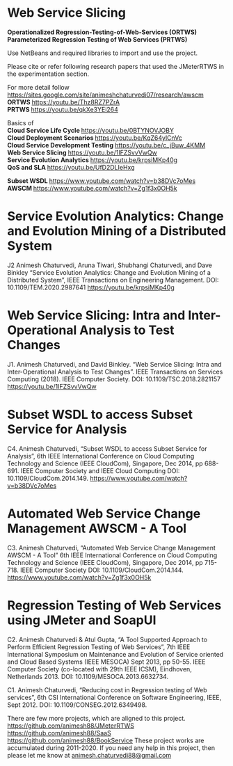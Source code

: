 # Web Service Slicing 
<b> Operationalized Regression-Testing-of-Web-Services (ORTWS) </b> <br>
<b> Parameterized Regression Testing of Web Services (PRTWS) </b>

Use NetBeans and required libraries to import and use the project.

Please cite or refer following research papers that used the JMeterRTWS in the experimentation section.

For more detail follow https://sites.google.com/site/animeshchaturvedi07/research/awscm <br>
<b> ORTWS </b> https://youtu.be/Thz8RZ7PZrA <br>
<b> PRTWS </b> https://youtu.be/qkXe3YEi264 <br>

Basics of <br>
<b> Cloud Service Life Cycle </b> https://youtu.be/0BTYNOVJOBY <br>
<b> Cloud Deployment Scenarios  </b> https://youtu.be/KqZ64ylCnVc <br>
<b> Cloud Service Development Testing </b> https://youtu.be/c_jBuw_4KMM <br>
<b> Web Service Slicing </b> https://youtu.be/1IFZSvvVwQw <br>
<b> Service Evolution Analytics </b> https://youtu.be/krpsiMKp40g <br>
<b> QoS and SLA </b> https://youtu.be/UfD2DLIeHxg <br>

<b> Subset WSDL </b> https://www.youtube.com/watch?v=b38DVc7oMes <br>
<b> AWSCM </b> https://www.youtube.com/watch?v=Zg1f3x0OH5k

# Service Evolution Analytics: Change and Evolution Mining of a Distributed System
J2 Animesh Chaturvedi, Aruna Tiwari, Shubhangi Chaturvedi, and Dave Binkley “Service Evolution Analytics: Change and Evolution Mining of a Distributed System”, IEEE Transactions on Engineering Management. DOI: 10.1109/TEM.2020.2987641 https://youtu.be/krpsiMKp40g
 
# Web Service Slicing: Intra and Inter-Operational Analysis to Test Changes
J1. Animesh Chaturvedi, and David Binkley. “Web Service Slicing: Intra and Inter-Operational Analysis to Test Changes”. IEEE Transactions on Services Computing (2018). IEEE Computer Society. DOI: 10.1109/TSC.2018.2821157 https://youtu.be/1IFZSvvVwQw

# Subset WSDL to access Subset Service for Analysis
C4. Animesh Chaturvedi, “Subset WSDL to access Subset Service for Analysis”, 6th IEEE International Conference on Cloud Computing Technology and Science (IEEE CloudCom), Singapore, Dec 2014, pp 688-691. IEEE Computer Society and IEEE Cloud Computing DOI: 10.1109/CloudCom.2014.149. https://www.youtube.com/watch?v=b38DVc7oMes

# Automated Web Service Change Management AWSCM - A Tool
C3. Animesh Chaturvedi, “Automated Web Service Change Management AWSCM - A Tool” 6th IEEE International Conference on Cloud Computing Technology and Science (IEEE CloudCom), Singapore, Dec 2014, pp 715-718. IEEE Computer Society DOI: 10.1109/CloudCom.2014.144. https://www.youtube.com/watch?v=Zg1f3x0OH5k

# Regression Testing of Web Services using JMeter and SoapUI
C2. Animesh Chaturvedi & Atul Gupta, “A Tool Supported Approach to Perform Efficient Regression Testing of Web Services”, 7th IEEE International Symposium on Maintenance and Evolution of Service oriented and Cloud Based Systems (IEEE MESOCA) Sept 2013, pp 50-55. IEEE Computer Society (co-located with 29th IEEE ICSM), Eindhoven, Netherlands 2013. DOI: 10.1109/MESOCA.2013.6632734.

C1. Animesh Chaturvedi, “Reducing cost in Regression testing of Web services”, 6th CSI International Conference on Software Engineering, IEEE, Sept 2012. DOI: 10.1109/CONSEG.2012.6349498.

There are few more projects, which are aligned to this project.
https://github.com/animesh88/JMeterRTWS
https://github.com/animesh88/SaaS
https://github.com/animesh88/BookService
These project works are accumulated during 2011-2020. If you need any help in this project, then please let me know at animesh.chaturvedi88@gmail.com
